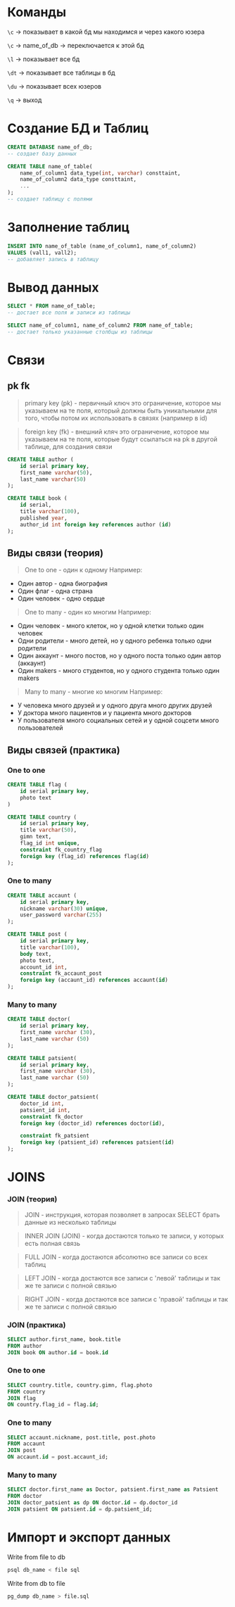 # Команды
`\c` -> показывает в какой  бд мы находимся и через какого юзера 

`\c` -> name_of_db -> переключается к этой бд

`\l` -> показывает все бд

`\dt` -> показывает все таблицы в бд

`\du` -> показывает всех юзеров

`\q` -> выход

# Создание БД и Таблиц
```sql
CREATE DATABASE name_of_db;
-- создает базу данных
```

```sql
CREATE TABLE name_of_table(
    name_of_column1 data_type(int, varchar) consttaint,
    name_of_column2 data_type consttaint,
    ...
);
-- создает таблицу с полями
```
# Заполнение таблиц
```sql
INSERT INTO name_of_table (name_of_column1, name_of_column2) 
VALUES (vall1, vall2);
-- добавляет запись в таблицу
```
# Вывод данных 
```sql
SELECT * FROM name_of_table;
-- достает все поля и записи из таблицы
```
```sql
SELECT name_of_column1, name_of_column2 FROM name_of_table;
-- достает только указанные столбцы из таблицы
```
# Связи
## pk fk
> primary key (pk) - первичный ключ
> это ограничение, которое мы указываем на те поля, который должны быть уникальными для того, 
> чтобы потом их использовать в связях (например в id)

> foreign key (fk) - внешний кляч 
> это ограничение, которое мы указываем на те поля, которые будут ссылаться на pk в другой таблице, для создания связи

```sql
CREATE TABLE author (
    id serial primary key,
    first_name varchar(50),
    last_name varchar(50)
);

CREATE TABLE book (
    id serial,
    title varchar(100),
    published year,
    author_id int foreign key references author (id)
);
```
## Виды связи (теория)
> One to one - один к одному 
Например: 
* Один автор - одна биография
* Один флаг - одна страна
* Один человек - одно сердце

> One to many - один ко многим
Например:

* Один человек - много клеток, но у одной клетки только один человек
* Одни родители - много детей, но у одного ребенка только одни родители
* Один аккаунт - много постов, но у одного поста только один автор (аккаунт)
* Один makers - много студентов, но у одного студента только один makers

> Many to many - многие ко многим
Например:

* У человека много друзей и у одного друга много других друзей
* У доктора много пациентов и у пациента много докторов
* У пользователя много социальных сетей и у одной соцсети много пользователей


## Виды связей (практика)
### One to one
```sql
CREATE TABLE flag (
    id serial primary key,
    photo text
)

CREATE TABLE country (
    id serial primary key,
    title varchar(50),
    gimn text,
    flag_id int unique,
    constraint fk_country_flag
    foreign key (flag_id) references flag(id) 
);
```
### One to many
```sql
CREATE TABLE accaunt (
    id serial primary key,
    nickname varchar(30) unique,
    user_password varchar(255)
);

CREATE TABLE post (
    id serial primary key,
    title varchar(100),
    body text,
    photo text,
    account_id int,
    constraint fk_accaunt_post
    foreign key (accaunt_id) references accaunt(id) 
);
```
### Many to many
```sql
CREATE TABLE doctor(
    id serial primary key,
    first_name varchar (30),
    last_name varchar (50)
);

CREATE TABLE patsient(
    id serial primary key,
    first_name varchar (30),
    last_name varchar (50)
);

CREATE TABLE doctor_patsient(
    doctor_id int,
    patsient_id int,
    constraint fk_doctor
    foreign key (doctor_id) references doctor(id),

    constraint fk_patsient
    foreign key (patsient_id) references patsient(id) 
);
```
# JOINS
### JOIN (теория)
> JOIN - инструкция, которая  позволяет  в  запросах SELECT брать данные из несколько таблицы 

> INNER JOIN (JOIN) - когда достаются только те записи, у которых есть полная связь

> FULL JOIN - когда достаются абсолютно все записи со всех таблиц

> LEFT JOIN - когда достаются все записи с 'левой' таблицы и так же те записи с полной связью

> RIGHT JOIN - когда достаются все записи с 'правой' таблицы и так же те записи с полной связью

### JOIN (практика) 
```sql
SELECT author.first_name, book.title
FROM author
JOIN book ON author.id = book.id
```
### One to one 
```sql
SELECT country.title, country.gimn, flag.photo
FROM country 
JOIN flag 
ON country.flag_id = flag.id; 
```
### One to many
```sql
SELECT accaunt.nickname, post.title, post.photo
FROM accaunt
JOIN post
ON accaunt.id = post.accaunt_id;
```
### Many to many
```sql
SELECT doctor.first_name as Doctor, patsient.first_name as Patsient
FROM doctor
JOIN doctor_patsient as dp ON doctor.id = dp.doctor_id
JOIN patsient ON patsient.id = dp.patsient_id;
```

# Импорт и экспорт данных
Write from file to db
```bash
psql db_name < file sql
```
Write from db to file 
```bash
pg_dump db_name > file.sql
```
